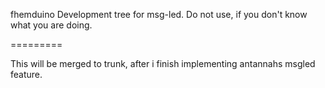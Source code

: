 fhemduino Development tree for msg-led.
Do not use, if you don't know what you are doing.

=========

This will be merged to trunk, after i finish implementing antannahs msgled feature.
